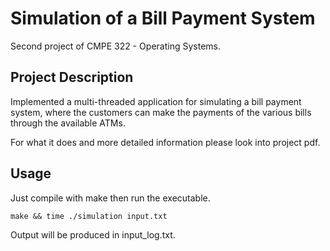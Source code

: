 # Simulation of a Bill Payment System

Second project of CMPE 322 - Operating Systems.

## Project Description

Implemented a multi-threaded application for simulating a bill payment system, where the customers can make the payments of the various bills through the available ATMs.

For what it does and more detailed information please look into project pdf.

## Usage

Just compile with make then run the executable.

```
make && time ./simulation input.txt
```

Output will be produced in input_log.txt.